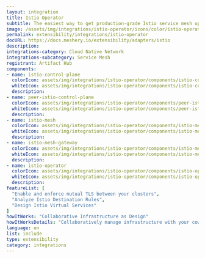 ```yaml
---
layout: integration
title: Istio Operator
subtitle: The easiest way to get production-grade Istio service mesh up and running
image: /assets/img/integrations/istio-operator/icons/color/istio-operator-color.svg
permalink: extensibility/integrations/istio-operator
docURL: https://docs.meshery.io/extensibility/adapters/istio
description: 
integrations-category: Cloud Native Network
integrations-subcategory: Service Mesh
registrant: Artifact Hub
components: 
- name: istio-control-plane
  colorIcon: assets/img/integrations/istio-operator/components/istio-control-plane/icons/color/istio-control-plane-color.svg
  whiteIcon: assets/img/integrations/istio-operator/components/istio-control-plane/icons/white/istio-control-plane-white.svg
  description: 
- name: peer-istio-control-plane
  colorIcon: assets/img/integrations/istio-operator/components/peer-istio-control-plane/icons/color/peer-istio-control-plane-color.svg
  whiteIcon: assets/img/integrations/istio-operator/components/peer-istio-control-plane/icons/white/peer-istio-control-plane-white.svg
  description: 
- name: istio-mesh
  colorIcon: assets/img/integrations/istio-operator/components/istio-mesh/icons/color/istio-mesh-color.svg
  whiteIcon: assets/img/integrations/istio-operator/components/istio-mesh/icons/white/istio-mesh-white.svg
  description: 
- name: istio-mesh-gateway
  colorIcon: assets/img/integrations/istio-operator/components/istio-mesh-gateway/icons/color/istio-mesh-gateway-color.svg
  whiteIcon: assets/img/integrations/istio-operator/components/istio-mesh-gateway/icons/white/istio-mesh-gateway-white.svg
  description: 
- name: istio-operator
  colorIcon: assets/img/integrations/istio-operator/components/istio-operator/icons/color/istio-operator-color.svg
  whiteIcon: assets/img/integrations/istio-operator/components/istio-operator/icons/white/istio-operator-white.svg
  description: 
featureList: [
  "Enable and enforce mutual TLS between your clusters",
  "Analyze Istio Destination Rules",
  "Design Istio Virtual Services"
]
howItWorks: "Collaborative Infrastructure as Design"
howItWorksDetails: "Collaboratively manage infrastructure with your coworkers synchronously sharing the same designs."
language: en
list: include
type: extensibility
category: integrations
---
```

